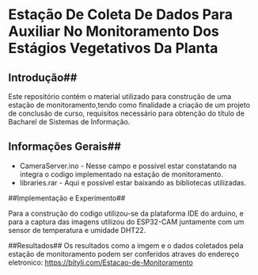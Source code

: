 # Estação De Coleta De Dados Para Auxiliar No Monitoramento Dos Estágios Vegetativos Da Planta #

## Introdução##

Este repositório contém o material utilizado para construção de uma estação de monitoramento,tendo como finalidade a criação de um projeto de conclusão de curso, requisitos necessário para obtenção do título de Bacharel de Sistemas de Informação. 

## Informações Gerais##
* CameraServer.ino - Nesse campo e possivel estar constatando na integra o codigo implementado na estação de monitoramento.
* libraries.rar - Aqui e possível estar baixando as bibliotecas utilizadas.

##Implementação e Experimento##

Para a construção do codigo utilizou-se da plataforma IDE do arduino, e para a captura das imagens utilizou do ESP32-CAM juntamente com um sensor de temperatura e umidade DHT22.

##Resultados##
Os resultados como a imgem e o dados coletados pela estação de monitoramento podem ser conferidos atraves do endereço eletronico: https://bityli.com/Estacao-de-Monitoramento 
